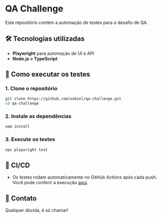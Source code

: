 # QA Challenge  

Este repositório contém a automação de testes para o desafio de QA.  

## 🛠 Tecnologias utilizadas  
- **Playwright** para automação de UI e API  
- **Node.js** e **TypeScript**  

## 🚀 Como executar os testes  

### 1. Clone o repositório  
```bash
git clone https://github.com/uobiel/qa-challenge.git
cd qa-challenge
```

### 2. Instale as dependências
```bash
npm install
```

### 3. Execute os testes
```bash
npx playwright test
```

## 🔗 CI/CD
- Os testes rodam automaticamente no GitHub Actions após cada push. Você pode conferir a execução [aqui](https://github.com/uobiel/qa-challenge/actions).

## 📌 Contato
Qualquer dúvida, é só chamar!
